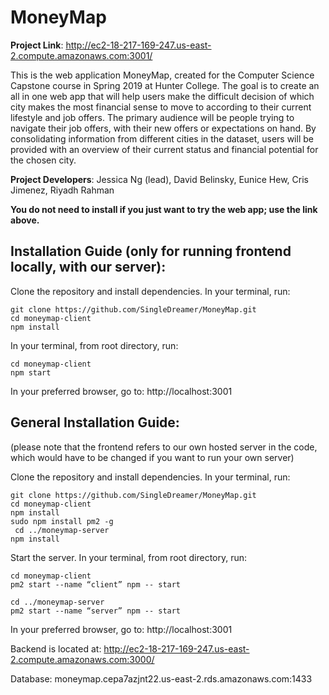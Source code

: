 # MoneyMap

<b>Project Link</b>: http://ec2-18-217-169-247.us-east-2.compute.amazonaws.com:3001/

This is the web application MoneyMap, created for the Computer Science Capstone course in Spring 2019 at Hunter College. The goal is to create an all in one web app that will help users make the difficult decision of which city makes the most financial sense to move to according to their current lifestyle and job offers. The primary audience will be people trying to navigate their job offers, with their new offers or expectations on hand. By consolidating information from different cities in the dataset, users will be provided with an overview of their current status and financial potential for the chosen city.

<b>Project Developers</b>: Jessica Ng (lead), David Belinsky, Eunice Hew, Cris Jimenez, Riyadh Rahman


<b>You do not need to install if you just want to try the web app; use the link above.</b>

## Installation Guide (only for running frontend locally, with our server):

Clone the repository and install dependencies. In your terminal, run:
```
git clone https://github.com/SingleDreamer/MoneyMap.git
cd moneymap-client
npm install
```
In your terminal, from root directory, run:
```
cd moneymap-client
npm start
```

In your preferred browser, go to: http://localhost:3001


## General Installation Guide:

(please note that the frontend refers to our own hosted server in the code, which would have to be changed if you want to run your own server)

Clone the repository and install dependencies. In your terminal, run:
```
git clone https://github.com/SingleDreamer/MoneyMap.git
cd moneymap-client
npm install
sudo npm install pm2 -g
 cd ../moneymap-server
npm install
```

Start the server. In your terminal, from root directory, run:
```
cd moneymap-client
pm2 start --name “client” npm -- start

cd ../moneymap-server
pm2 start --name “server” npm -- start
```

In your preferred browser, go to: http://localhost:3001

Backend is located at: http://ec2-18-217-169-247.us-east-2.compute.amazonaws.com:3000/

Database: moneymap.cepa7azjnt22.us-east-2.rds.amazonaws.com:1433
